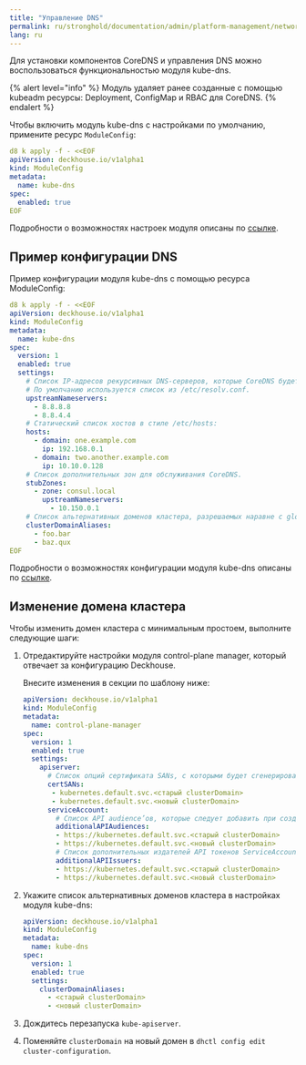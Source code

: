 ```yaml
---
title: "Управление DNS"
permalink: ru/stronghold/documentation/admin/platform-management/network/dns.html
lang: ru
---
```


Для установки компонентов CoreDNS и управления DNS можно воспользоваться функциональностью модуля kube-dns.

{% alert level="info" %}
Модуль удаляет ранее созданные с помощью kubeadm ресурсы: Deployment, ConfigMap и RBAC для CoreDNS.
{% endalert %}

Чтобы включить модуль kube-dns с настройками по умолчанию, примените ресурс `ModuleConfig`:

```yaml
d8 k apply -f - <<EOF
apiVersion: deckhouse.io/v1alpha1
kind: ModuleConfig
metadata:
  name: kube-dns
spec:
  enabled: true
EOF
```

Подробности о возможностях настроек модуля описаны по [ссылке](todo,mc).

## Пример конфигурации DNS

Пример конфигурации модуля kube-dns с помощью ресурса ModuleConfig:

```yaml
d8 k apply -f - <<EOF
apiVersion: deckhouse.io/v1alpha1
kind: ModuleConfig
metadata:
  name: kube-dns
spec:
  version: 1
  enabled: true
  settings:
    # Список IP-адресов рекурсивных DNS-серверов, которые CoreDNS будет использовать для разрешения внешних доменов.
    # По умолчанию используется список из /etc/resolv.conf.
    upstreamNameservers:
      - 8.8.8.8
      - 8.8.4.4
    # Статический список хостов в стиле /etc/hosts:
    hosts:
      - domain: one.example.com
        ip: 192.168.0.1
      - domain: two.another.example.com
        ip: 10.10.0.128
    # Список дополнительных зон для обслуживания CoreDNS.
    stubZones:
      - zone: consul.local
        upstreamNameservers:
          - 10.150.0.1
    # Список альтернативных доменов кластера, разрешаемых наравне с global.discovery.clusterDomain.
    clusterDomainAliases:
      - foo.bar
      - baz.qux
EOF
```

Подробности о возможностях конфигурации модуля kube-dns описаны по [ссылке](todo,mc).

## Изменение домена кластера

Чтобы изменить домен кластера с минимальным простоем, выполните следующие шаги:

1. Отредактируйте настройки модуля control-plane manager, который отвечает за конфигурацию Deckhouse.

    Внесите изменения в секции по шаблону ниже:

    ```yaml
    apiVersion: deckhouse.io/v1alpha1
    kind: ModuleConfig
    metadata:
      name: control-plane-manager
    spec:
      version: 1
      enabled: true
      settings:
        apiserver:
          # Список опций сертификата SANs, с которыми будет сгенерирован сертификат API-сервера.
          certSANs:
           - kubernetes.default.svc.<старый clusterDomain>
           - kubernetes.default.svc.<новый clusterDomain>
          serviceAccount:
            # Список API audience’ов, которые следует добавить при создании токенов ServiceAccount.
            additionalAPIAudiences:
            - https://kubernetes.default.svc.<старый clusterDomain>
            - https://kubernetes.default.svc.<новый clusterDomain>
            # Список дополнительных издателей API токенов ServiceAccount, которые нужно включить при их создании.
            additionalAPIIssuers:
            - https://kubernetes.default.svc.<старый clusterDomain>
            - https://kubernetes.default.svc.<новый clusterDomain>
    ```

1. Укажите список альтернативных доменов кластера в настройках модуля kube-dns:

    ```yaml
    apiVersion: deckhouse.io/v1alpha1
    kind: ModuleConfig
    metadata:
      name: kube-dns
    spec:
      version: 1
      enabled: true
      settings:
        clusterDomainAliases:
          - <старый clusterDomain>
          - <новый clusterDomain>
    ```

1. Дождитесь перезапуска `kube-apiserver`.
1. Поменяйте `clusterDomain` на новый домен в `dhctl config edit cluster-configuration`.
